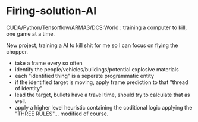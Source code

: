 # Firing-solution-AI
CUDA/Python/Tensorflow/ARMA3/DCS:World : training a computer to kill, one game at a time.

New project, training a AI to kill shit for me so I can focus on flying the chopper.
  * take a frame every so often
  * identify the people/vehicles/buildings/potential explosive materials
  * each "identified thing" is a seperate programmatic entity
  * if the identified target is moving, apply frame prediction to that "thread of identity"
  * lead the target, bullets have a travel time, should try to calculate that as well.
  * apply a higher level heuristic containing the coditional logic applying the "THREE RULES"... modified of course.
  
